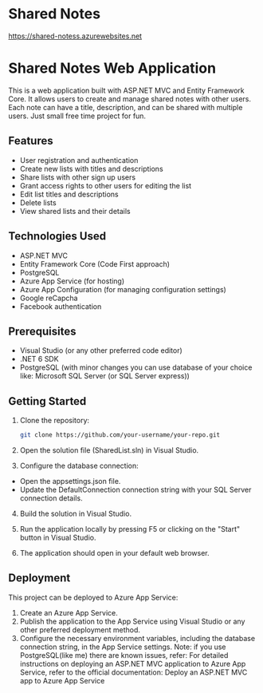 # Shared Notes

https://shared-notess.azurewebsites.net

# Shared Notes Web Application

This is a web application built with ASP.NET MVC and Entity Framework Core. It allows users to create and manage shared notes with other users. Each note can have a title, description, and can be shared with multiple users. Just small free time project for fun.

## Features

- User registration and authentication
- Create new lists with titles and descriptions
- Share lists with other sign up users
- Grant access rights to other users for editing the list
- Edit list titles and descriptions
- Delete lists
- View shared lists and their details

## Technologies Used

- ASP.NET MVC
- Entity Framework Core (Code First approach)
- PostgreSQL
- Azure App Service (for hosting)
- Azure App Configuration (for managing configuration settings)
- Google reCapcha
- Facebook authentication

## Prerequisites

- Visual Studio (or any other preferred code editor)
- .NET 6 SDK
- PostgreSQL (with minor changes you can use database of your choice like: Microsoft SQL Server (or SQL Server express))

## Getting Started

1. Clone the repository:

   ```bash
   git clone https://github.com/your-username/your-repo.git
   
2. Open the solution file (SharedList.sln) in Visual Studio.

3. Configure the database connection:

- Open the appsettings.json file.
- Update the DefaultConnection connection string with your SQL Server connection details.

4. Build the solution in Visual Studio.

5. Run the application locally by pressing F5 or clicking on the "Start" button in Visual Studio.

6. The application should open in your default web browser.

## Deployment
This project can be deployed to Azure App Service:

1. Create an Azure App Service.
2. Publish the application to the App Service using Visual Studio or any other preferred deployment method.
3. Configure the necessary environment variables, including the database connection string, in the App Service settings.
Note: if you use PostgreSQL(like me) there are known issues, refer:
For detailed instructions on deploying an ASP.NET MVC application to Azure App Service, refer to the official documentation: Deploy an ASP.NET MVC app to Azure App Service
